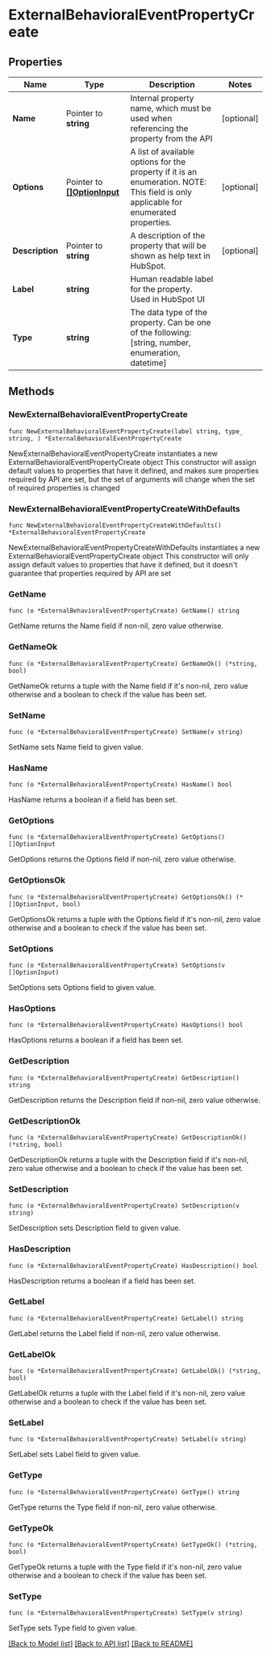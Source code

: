 # ExternalBehavioralEventPropertyCreate

## Properties

Name | Type | Description | Notes
------------ | ------------- | ------------- | -------------
**Name** | Pointer to **string** | Internal property name, which must be used when referencing the property from the API | [optional] 
**Options** | Pointer to [**[]OptionInput**](OptionInput.md) | A list of available options for the property if it is an enumeration. NOTE: This field is only applicable for enumerated properties. | [optional] 
**Description** | Pointer to **string** | A description of the property that will be shown as help text in HubSpot. | [optional] 
**Label** | **string** | Human readable label for the property. Used in HubSpot UI | 
**Type** | **string** | The data type of the property. Can be one of the following: [string, number, enumeration, datetime] | 

## Methods

### NewExternalBehavioralEventPropertyCreate

`func NewExternalBehavioralEventPropertyCreate(label string, type_ string, ) *ExternalBehavioralEventPropertyCreate`

NewExternalBehavioralEventPropertyCreate instantiates a new ExternalBehavioralEventPropertyCreate object
This constructor will assign default values to properties that have it defined,
and makes sure properties required by API are set, but the set of arguments
will change when the set of required properties is changed

### NewExternalBehavioralEventPropertyCreateWithDefaults

`func NewExternalBehavioralEventPropertyCreateWithDefaults() *ExternalBehavioralEventPropertyCreate`

NewExternalBehavioralEventPropertyCreateWithDefaults instantiates a new ExternalBehavioralEventPropertyCreate object
This constructor will only assign default values to properties that have it defined,
but it doesn't guarantee that properties required by API are set

### GetName

`func (o *ExternalBehavioralEventPropertyCreate) GetName() string`

GetName returns the Name field if non-nil, zero value otherwise.

### GetNameOk

`func (o *ExternalBehavioralEventPropertyCreate) GetNameOk() (*string, bool)`

GetNameOk returns a tuple with the Name field if it's non-nil, zero value otherwise
and a boolean to check if the value has been set.

### SetName

`func (o *ExternalBehavioralEventPropertyCreate) SetName(v string)`

SetName sets Name field to given value.

### HasName

`func (o *ExternalBehavioralEventPropertyCreate) HasName() bool`

HasName returns a boolean if a field has been set.

### GetOptions

`func (o *ExternalBehavioralEventPropertyCreate) GetOptions() []OptionInput`

GetOptions returns the Options field if non-nil, zero value otherwise.

### GetOptionsOk

`func (o *ExternalBehavioralEventPropertyCreate) GetOptionsOk() (*[]OptionInput, bool)`

GetOptionsOk returns a tuple with the Options field if it's non-nil, zero value otherwise
and a boolean to check if the value has been set.

### SetOptions

`func (o *ExternalBehavioralEventPropertyCreate) SetOptions(v []OptionInput)`

SetOptions sets Options field to given value.

### HasOptions

`func (o *ExternalBehavioralEventPropertyCreate) HasOptions() bool`

HasOptions returns a boolean if a field has been set.

### GetDescription

`func (o *ExternalBehavioralEventPropertyCreate) GetDescription() string`

GetDescription returns the Description field if non-nil, zero value otherwise.

### GetDescriptionOk

`func (o *ExternalBehavioralEventPropertyCreate) GetDescriptionOk() (*string, bool)`

GetDescriptionOk returns a tuple with the Description field if it's non-nil, zero value otherwise
and a boolean to check if the value has been set.

### SetDescription

`func (o *ExternalBehavioralEventPropertyCreate) SetDescription(v string)`

SetDescription sets Description field to given value.

### HasDescription

`func (o *ExternalBehavioralEventPropertyCreate) HasDescription() bool`

HasDescription returns a boolean if a field has been set.

### GetLabel

`func (o *ExternalBehavioralEventPropertyCreate) GetLabel() string`

GetLabel returns the Label field if non-nil, zero value otherwise.

### GetLabelOk

`func (o *ExternalBehavioralEventPropertyCreate) GetLabelOk() (*string, bool)`

GetLabelOk returns a tuple with the Label field if it's non-nil, zero value otherwise
and a boolean to check if the value has been set.

### SetLabel

`func (o *ExternalBehavioralEventPropertyCreate) SetLabel(v string)`

SetLabel sets Label field to given value.


### GetType

`func (o *ExternalBehavioralEventPropertyCreate) GetType() string`

GetType returns the Type field if non-nil, zero value otherwise.

### GetTypeOk

`func (o *ExternalBehavioralEventPropertyCreate) GetTypeOk() (*string, bool)`

GetTypeOk returns a tuple with the Type field if it's non-nil, zero value otherwise
and a boolean to check if the value has been set.

### SetType

`func (o *ExternalBehavioralEventPropertyCreate) SetType(v string)`

SetType sets Type field to given value.



[[Back to Model list]](../README.md#documentation-for-models) [[Back to API list]](../README.md#documentation-for-api-endpoints) [[Back to README]](../README.md)


